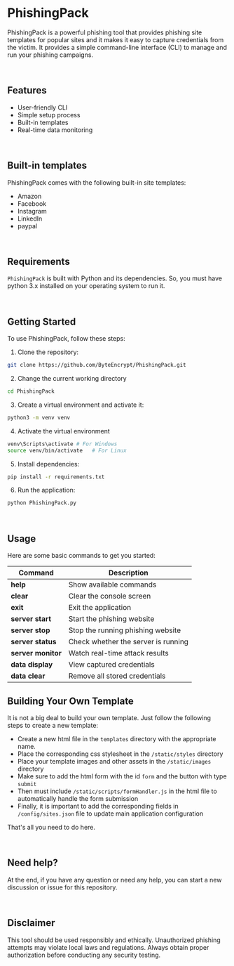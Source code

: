 # PhishingPack

PhishingPack is a powerful phishing tool that provides phishing site templates for popular sites and it makes it easy to capture credentials from the victim. It provides a simple command-line interface (CLI) to manage and run your phishing campaigns.

<br/>

## Features

- User-friendly CLI
- Simple setup process
- Built-in templates
- Real-time data monitoring

<br/>

## Built-in templates

PhishingPack comes with the following built-in site templates:

- Amazon
- Facebook
- Instagram
- LinkedIn
- paypal

<br/>

## Requirements

`PhishingPack` is built with Python and its dependencies. So, you must have python 3.x installed on your operating system to run it.

<br/>

## Getting Started

To use PhishingPack, follow these steps:

1. Clone the repository:

```bash
git clone https://github.com/ByteEncrypt/PhishingPack.git
```

2. Change the current working directory

```bash
cd PhishingPack
```

3. Create a virtual environment and activate it:

```bash
python3 -m venv venv
```

4. Activate the virtual environment

```bash
venv\Scripts\activate # For Windows
source venv/bin/activate   # For Linux
```

5. Install dependencies:

```bash
pip install -r requirements.txt
```

6. Run the application:

```bash
python PhishingPack.py
```

<br/>

## Usage

Here are some basic commands to get you started:

| Command            | Description                         |
| ------------------ | ----------------------------------- |
| **help**           | Show available commands             |
| **clear**          | Clear the console screen            |
| **exit**           | Exit the application                |
| **server start**   | Start the phishing website          |
| **server stop**    | Stop the running phishing website   |
| **server status**  | Check whether the server is running |
| **server monitor** | Watch real-time attack results      |
| **data display**   | View captured credentials           |
| **data clear**     | Remove all stored credentials       |

## Building Your Own Template

It is not a big deal to build your own template. Just follow the following steps to create a new template:

- Create a new html file in the `templates` directory with the appropriate name.
- Place the corresponding css stylesheet in the `/static/styles` directory
- Place your template images and other assets in the `/static/images` directory
- Make sure to add the html form with the id `form` and the button with type `submit`
- Then must include `/static/scripts/formHandler.js` in the html file to automatically handle the form submission
- Finally, it is important to add the corresponding fields in `/config/sites.json` file to update main application configuration

That's all you need to do here.

<br/>

## Need help?

At the end, if you have any question or need any help, you can start a new discussion or issue for this repository.

<br/>

## Disclaimer

This tool should be used responsibly and ethically. Unauthorized phishing attempts may violate local laws and regulations. Always obtain proper authorization before conducting any security testing.
